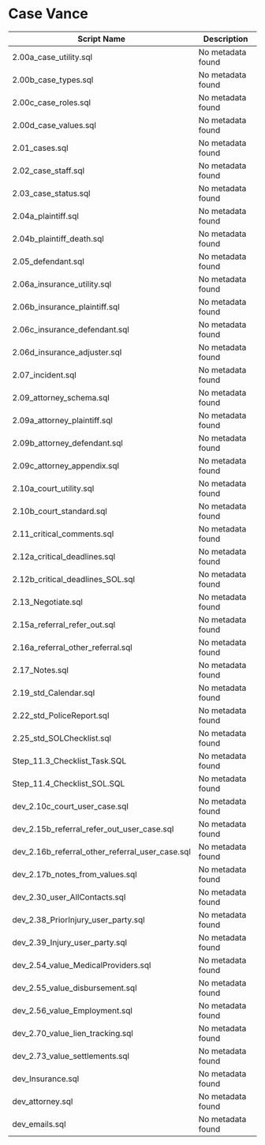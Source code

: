 # Case Vance

| Script Name | Description |
|-------------|-------------|
| 2.00a_case_utility.sql | No metadata found |
| 2.00b_case_types.sql | No metadata found |
| 2.00c_case_roles.sql | No metadata found |
| 2.00d_case_values.sql | No metadata found |
| 2.01_cases.sql | No metadata found |
| 2.02_case_staff.sql | No metadata found |
| 2.03_case_status.sql | No metadata found |
| 2.04a_plaintiff.sql | No metadata found |
| 2.04b_plaintiff_death.sql | No metadata found |
| 2.05_defendant.sql | No metadata found |
| 2.06a_insurance_utility.sql | No metadata found |
| 2.06b_insurance_plaintiff.sql | No metadata found |
| 2.06c_insurance_defendant.sql | No metadata found |
| 2.06d_insurance_adjuster.sql | No metadata found |
| 2.07_incident.sql | No metadata found |
| 2.09_attorney_schema.sql | No metadata found |
| 2.09a_attorney_plaintiff.sql | No metadata found |
| 2.09b_attorney_defendant.sql | No metadata found |
| 2.09c_attorney_appendix.sql | No metadata found |
| 2.10a_court_utility.sql | No metadata found |
| 2.10b_court_standard.sql | No metadata found |
| 2.11_critical_comments.sql | No metadata found |
| 2.12a_critical_deadlines.sql | No metadata found |
| 2.12b_critical_deadlines_SOL.sql | No metadata found |
| 2.13_Negotiate.sql | No metadata found |
| 2.15a_referral_refer_out.sql | No metadata found |
| 2.16a_referral_other_referral.sql | No metadata found |
| 2.17_Notes.sql | No metadata found |
| 2.19_std_Calendar.sql | No metadata found |
| 2.22_std_PoliceReport.sql | No metadata found |
| 2.25_std_SOLChecklist.sql | No metadata found |
| Step_11.3_Checklist_Task.SQL | No metadata found |
| Step_11.4_Checklist_SOL.SQL | No metadata found |
| dev_2.10c_court_user_case.sql | No metadata found |
| dev_2.15b_referral_refer_out_user_case.sql | No metadata found |
| dev_2.16b_referral_other_referral_user_case.sql | No metadata found |
| dev_2.17b_notes_from_values.sql | No metadata found |
| dev_2.30_user_AllContacts.sql | No metadata found |
| dev_2.38_PriorInjury_user_party.sql | No metadata found |
| dev_2.39_Injury_user_party.sql | No metadata found |
| dev_2.54_value_MedicalProviders.sql | No metadata found |
| dev_2.55_value_disbursement.sql | No metadata found |
| dev_2.56_value_Employment.sql | No metadata found |
| dev_2.70_value_lien_tracking.sql | No metadata found |
| dev_2.73_value_settlements.sql | No metadata found |
| dev_Insurance.sql | No metadata found |
| dev_attorney.sql | No metadata found |
| dev_emails.sql | No metadata found |
